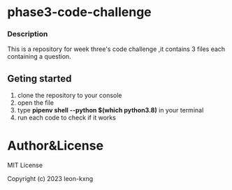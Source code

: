 # phase3-code-challenge

### Description
This is a repository for week three's code challenge ,it contains 3 files each containing a question.

## Geting started
 1. clone the repository to your console
 2. open the file
 3. type **pipenv shell --python $(which python3.8)** in your terminal
 4. run each code to check if it works

 # Author&License
 MIT License

Copyright (c) 2023 leon-kxng